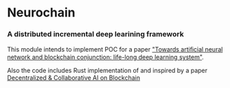 # Neurochain

### A distributed incremental deep learining framework

This module intends to implement POC for a paper ["Towards artiﬁcial neural network and blockchain conjunction: life-long deep learning system"](https://github.com/pavelkrolevets/neurochain-substrate/tree/master/paper/paper.pdf).

Also the code includes Rust implementation of and inspired by a paper [Decentralized & Collaborative AI on Blockchain](https://arxiv.org/pdf/1907.07247.pdf)